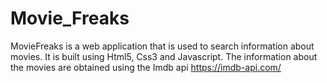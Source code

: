 # Movie_Freaks

MovieFreaks is a web application that is used to search information about movies.
It is built using Html5, Css3 and Javascript.
The information about the movies are obtained using the Imdb api https://imdb-api.com/
